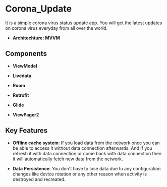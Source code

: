 # Corona_Update

It is a simple corona virus status update app. You will get the latest updates on corona virus everyday from all over the world.

* **Architechture: MVVM**

## Components

* **ViewModel**

* **Livedata**


* **Room**

* **Retrofit**

* **Glide**

* **ViewPager2**

## Key Features

* **Offline cache system**: If you load data from the network once you can be able to access it without data connection afterwards. And If you refresh
                            it with data connection or come back with data connection then it will automatically fetch new data from the network.

* **Data Persistence**: You don't have to lose data due to any configuration changes like device rotation or any other reason when
                        activity is destroyed and recreated.
